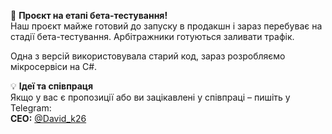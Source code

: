 📢 **Проєкт на етапі бета-тестування!**  
Наш проєкт майже готовий до запуску в продакшн і зараз перебуває на стадії бета-тестування. Арбітражники готуються заливати трафік.  

Одна з версій використовувала старий код, зараз розробляємо мікросервіси на C#.  

💡 **Ідеї та співпраця**  
Якщо у вас є пропозиції або ви зацікавлені у співпраці – пишіть у Telegram:  
**CEO:** [@David_k26](https://t.me/David_k26)
